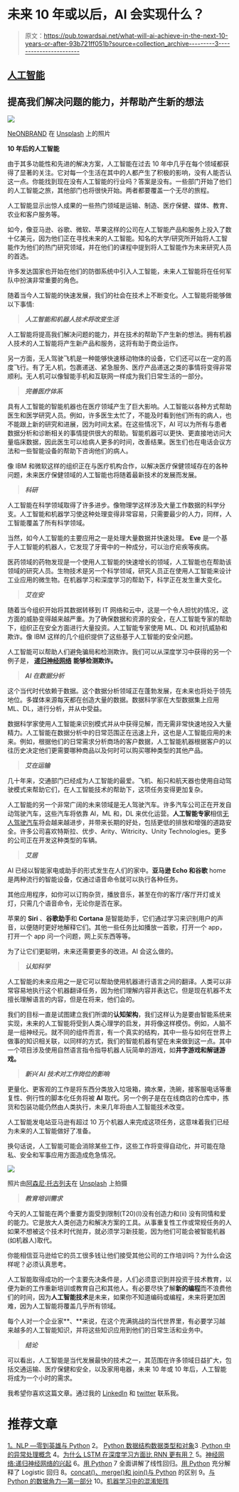 # 未来 10 年或以后，AI 会实现什么？

> 原文：<https://pub.towardsai.net/what-will-ai-achieve-in-the-next-10-years-or-after-93b721ff051b?source=collection_archive---------3----------------------->

## [人工智能](https://towardsai.net/p/category/artificial-intelligence)

## 提高我们解决问题的能力，并帮助产生新的想法

![](img/d8284b30effeeaa08ff7d06e27f931d0.png)

[NeONBRAND](https://unsplash.com/@neonbrand?utm_source=medium&utm_medium=referral) 在 [Unsplash](https://unsplash.com?utm_source=medium&utm_medium=referral) 上的照片

**10 年后的人工智能**

由于其多功能性和先进的解决方案，人工智能在过去 10 年中几乎在每个领域都获得了显著的关注。它对每一个生活在其中的人都产生了积极的影响，没有人能否认这一点。你能找到现在没有人工智能的行业吗？答案是没有。一些部门开始了他们的人工智能之旅，其他部门也将很快开始。两者都要覆盖一个无尽的旅程。

人工智能显示出惊人成果的一些热门领域是运输、制造、医疗保健、媒体、教育、农业和客户服务等。

如今，像亚马逊、谷歌、微软、苹果这样的公司在人工智能产品和服务上投入了数十亿美元，因为他们正在寻找未来的人工智能。知名的大学/研究所开始将人工智能作为他们的热门研究领域，并在他们的课程中提到将人工智能作为未来研究人员的首选。

许多发达国家也开始在他们的防御系统中引入人工智能，未来人工智能将在任何军队中扮演非常重要的角色。

随着当今人工智能的快速发展，我们的社会在技术上不断变化。人工智能将能够做以下事情:

> ***人工智能和机器人技术将改变生活***

人工智能将提高我们解决问题的能力，并在技术的帮助下产生新的想法。拥有机器人技术的人工智能将产生新产品和服务，这将有助于商业运作。

另一方面，无人驾驶飞机是一种能够快速移动物体的设备，它们还可以在一定的高度飞行。有了无人机，包裹递送、紧急服务、医疗产品递送之类的事情将变得非常顺利。无人机可以像智能手机和互联网一样成为我们日常生活的一部分。

> ***完善医疗体系***

具有人工智能的智能机器也在医疗领域产生了巨大影响。人工智能以各种方式帮助医生和医学研究人员。例如，许多医生太忙了，不能及时看到他们所有的病人，也不能跟上新的研究和进展，因为时间太紧。在这些情况下，AI 可以为所有与患者数据分析和诊断相关的事情提供很大的帮助。智能机器可以更快、更直接地访问大量临床数据，因此医生可以给病人更多的时间，改善结果。医生们也在电话会议方法和一些智能设备的帮助下咨询他们的病人。

像 IBM 和微软这样的组织正在与医疗机构合作，以解决医疗保健领域存在的各种问题，未来医疗保健领域的人工智能也将随着最新技术的发展而发展。

> ***科研***

人工智能在科学领域取得了许多进步。像物理学这样涉及大量工作数据的科学分支。人工智能和机器学习使这种处理变得非常容易，只需要最少的人力，同样，人工智能覆盖了所有科学领域。

当然，如今人工智能的主要应用之一是处理大量数据并快速处理。 **Eve** 是一个基于人工智能的机器人，它发现了牙膏中的一种成分，可以治疗疟疾等疾病。

医药领域的药物发现是一个使用人工智能的快速增长的领域，人工智能也在帮助该领域的研究人员。生物技术是另一个科学领域，研究人员正在使用人工智能来设计工业应用的微生物。在机器学习和深度学习的帮助下，科学正在发生重大变化。

> ***艾在安***

随着当今组织开始将其数据转移到 IT 网络和云中，这是一个令人担忧的情况，这方面的威胁变得越来越严重。为了确保数据和资源的安全，在人工智能专家的帮助下，组织正在安全方面进行大量投资。人工智能专家使用 ML、DL 和对抗威胁和欺诈。像 IBM 这样的几个组织提供了这些基于人工智能的安全问题。

人工智能可以帮助人们避免骗局和检测欺诈。我们可以从深度学习中获得的另一个例子是， [**递归神经网络**](https://www.upgrad.com/blog/recurrent-neural-network-in-python/) **能够检测欺诈。**

> ***AI 在数据分析***

这个当代时代依赖于数据。这个数据分析领域正在蓬勃发展，在未来也将处于领先地位。多媒体来源每天都在创造大量的数据。数据科学家在大型数据集上应用 ML、DL，进行分析，并从中受益。

数据科学家使用人工智能来识别模式并从中获得见解，而无需非常快速地投入大量精力。人工智能在数据分析中的日常范围正在迅速上升，这也是人工智能应用的未来。例如，根据他们的日常需求分析商场的客户数据，人工智能机器根据客户的以往历史决定他们更需要哪种商品以及何时可以购买哪种类型的其他产品。

> ***艾在运输***

几十年来，交通部门已经成为人工智能的最爱。飞机、船只和航天器也使用自动驾驶模式来帮助它们，在人工智能技术的帮助下，这项任务变得更加复杂。

人工智能的另一个非常广阔的未来领域是无人驾驶汽车。许多汽车公司正在开发自动驾驶汽车，这些汽车将依靠 AI，ML 和，DL 来优化运营。**人工智能专家**相信[无人驾驶汽车](https://www.upgrad.com/blog/how-machine-learning-algorithms-made-self-driving-cars-possible/)将会越来越进步，并带来长期的好处，包括更低的排放和增强的道路安全。许多公司喜欢特斯拉、优步、Arity、Witricity、Unity Technologies。更多的公司正在开发这种类型的车辆。

> ***艾居***

AI 已经以智能家电或助手的形式发生在人们的家中。**亚马逊 Echo 和谷歌** home 是两种流行的智能设备，仅通过语音命令就可以执行各种任务。

其他应用程序，如你可以订购杂货，播放音乐，甚至在你的客厅/客厅开灯或关灯，只需几个语音命令，无论你是否在家。

苹果的 **Siri** 、**谷歌助手**和 **Cortana** 是智能助手，它们通过学习来识别用户的声音，以便随时更好地解释它们。其他一些任务比如播放一首歌，打开一个 app，打开一个 app 问一个问题，网上买东西等等。

为了让它们更聪明，未来还需要更多的改进。AI 会这么做的。

> ***认知科学***

人工智能的未来应用之一是它可以帮助使用机器进行语言之间的翻译。人类可以非常容易地执行这个机器翻译任务，因为他们理解内容并表达它。但是现在机器不太擅长理解语言的内容，但是在将来，他们会的。

我们的目标一直是试图建立我们所谓的**认知架构**，我们这样认为是要由智能系统来实现，未来的人工智能将受到人类心理学的启发，并将像这样模仿。例如，人脑不是一组神经元。就不同的组件而言，有一个真实的结构，其中一些与如何在世界上做事的知识相关联，以同样的方式，我们的智能机器有望在未来做到这一点。其中一个项目涉及使用自然语言指令指导机器人玩简单的游戏，如**井字游戏和解谜游戏。**

> ***新兴 AI 技术对工作岗位的影响***

更量化、更客观的工作是将东西分类放入垃圾箱，摘水果，洗碗，接客服电话等重复性、例行性的脚本化任务将被 **AI** 取代。另一个例子是在在线商店的仓库中，拣货和包装功能仍然由人类执行，未来几年将由人工智能技术改变。

人工智能发电站亚马逊有超过 10 万个机器人来完成这项任务，这意味着我们已经为未来的人工智能做好了准备。

换句话说，人工智能可能会消除某些工作，这些工作将变得自动化，并可能在隐私、安全和军事应用方面造成危急情况。

![](img/00af7dad823a167e9c9cc242eb1e29af.png)

照片由[阿森尼·托古列夫](https://unsplash.com/@tetrakiss?utm_source=medium&utm_medium=referral)在 [Unsplash](https://unsplash.com?utm_source=medium&utm_medium=referral) 上拍摄

> ***教育培训需求***

今天的人工智能在两个重要方面受到限制(T20)(I)没有创造力和(ii) 没有同情和爱的能力。它是放大人类创造力和解决方案的工具。从事重复性工作或常规任务的人如果不想被这个技术时代抛弃，就必须学习新技能，因为他们可能会被智能机器(如机器人)取代。

你能相信亚马逊给它的员工很多钱让他们接受其他公司的工作培训吗？为什么会这样呢？必须认真思考。

人工智能取得成功的一个主要先决条件是，人们必须意识到并投资于技术教育，以便为新的工作重新培训或教育自己和其他人。有必要尽快了解**新的编程**而不浪费他们的时间，因为**人工智能技术**是未来，如果你不知道编码或编程，未来将更加困难，因为人工智能将覆盖几乎所有领域。

每个人对一个企业家**、**来说，在这个充满挑战的当代世界里，有必要学习越来越多的人工智能知识，并将这些知识应用到他们的日常生活和业务中。

> ***结论***

可以看出，人工智能是当代发展最快的技术之一，其范围在许多领域日益扩大，包括交通运输、医疗保健和安全，以及家用电器，未来 10 年或 10 年后，人工智能将成为一个小时的需求。

我希望你喜欢这篇文章。通过我的 [LinkedIn](https://www.linkedin.com/in/data-scientist-95040a1ab/) 和 [twitter](https://twitter.com/amitprius) 联系我。

# 推荐文章

[1。NLP —零到英雄与 Python](https://medium.com/towards-artificial-intelligence/nlp-zero-to-hero-with-python-2df6fcebff6e?sk=2231d868766e96b13d1e9d7db6064df1)
2。 [Python 数据结构数据类型和对象](https://medium.com/towards-artificial-intelligence/python-data-structures-data-types-and-objects-244d0a86c3cf?sk=42f4b462499f3fc3a160b21e2c94dba6)3 .[Python 中的异常处理概念](/exception-handling-concepts-in-python-4d5116decac3?source=friends_link&sk=a0ed49d9fdeaa67925eac34ecb55ea30)
4。[为什么 LSTM 在深度学习方面比 RNN 更有用？](/deep-learning-88e218b74a14?source=friends_link&sk=540bf9088d31859d50dbddab7524ba35)
5。[神经网络:递归神经网络的兴起](/neural-networks-the-rise-of-recurrent-neural-networks-df740252da88?source=friends_link&sk=6844935e3de14e478ce00f0b22e419eb)
6。[用 Python](https://medium.com/towards-artificial-intelligence/fully-explained-linear-regression-with-python-fe2b313f32f3?source=friends_link&sk=53c91a2a51347ec2d93f8222c0e06402)
7 全面讲解了线性回归。[用 Python](https://medium.com/towards-artificial-intelligence/fully-explained-logistic-regression-with-python-f4a16413ddcd?source=friends_link&sk=528181f15a44e48ea38fdd9579241a78)
充分解释了 Logistic 回归 8。[concat()、merge()和 join()与 Python](/differences-between-concat-merge-and-join-with-python-1a6541abc08d?source=friends_link&sk=3b37b694fb90db16275059ea752fc16a)
的区别 9。[与 Python 的数据角力—第一部分](/data-wrangling-with-python-part-1-969e3cc81d69?source=friends_link&sk=9c3649cf20f31a5c9ead51c50c89ba0b)
10。[机器学习中的混淆矩阵](https://medium.com/analytics-vidhya/confusion-matrix-in-machine-learning-91b6e2b3f9af?source=friends_link&sk=11c6531da0bab7b504d518d02746d4cc)